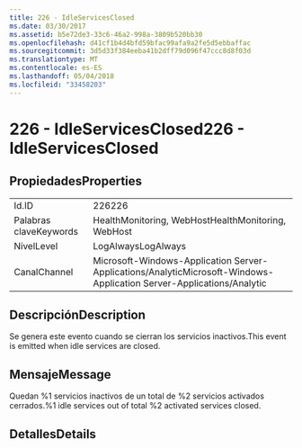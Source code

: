 ```yaml
---
title: 226 - IdleServicesClosed
ms.date: 03/30/2017
ms.assetid: b5e72de3-33c6-46a2-998a-3809b520bb30
ms.openlocfilehash: d41cf1b4d4bfd59bfac99afa9a2fe5d5ebbaffac
ms.sourcegitcommit: 3d5d33f384eeba41b2dff79d096f47ccc8d8f03d
ms.translationtype: MT
ms.contentlocale: es-ES
ms.lasthandoff: 05/04/2018
ms.locfileid: "33458203"
---
```

# <a name="226---idleservicesclosed"></a><span data-ttu-id="9d84d-102">226 - IdleServicesClosed</span><span class="sxs-lookup"><span data-stu-id="9d84d-102">226 - IdleServicesClosed</span></span>
## <a name="properties"></a><span data-ttu-id="9d84d-103">Propiedades</span><span class="sxs-lookup"><span data-stu-id="9d84d-103">Properties</span></span>  
  
|||  
|-|-|  
|<span data-ttu-id="9d84d-104">Id.</span><span class="sxs-lookup"><span data-stu-id="9d84d-104">ID</span></span>|<span data-ttu-id="9d84d-105">226</span><span class="sxs-lookup"><span data-stu-id="9d84d-105">226</span></span>|  
|<span data-ttu-id="9d84d-106">Palabras clave</span><span class="sxs-lookup"><span data-stu-id="9d84d-106">Keywords</span></span>|<span data-ttu-id="9d84d-107">HealthMonitoring, WebHost</span><span class="sxs-lookup"><span data-stu-id="9d84d-107">HealthMonitoring, WebHost</span></span>|  
|<span data-ttu-id="9d84d-108">Nivel</span><span class="sxs-lookup"><span data-stu-id="9d84d-108">Level</span></span>|<span data-ttu-id="9d84d-109">LogAlways</span><span class="sxs-lookup"><span data-stu-id="9d84d-109">LogAlways</span></span>|  
|<span data-ttu-id="9d84d-110">Canal</span><span class="sxs-lookup"><span data-stu-id="9d84d-110">Channel</span></span>|<span data-ttu-id="9d84d-111">Microsoft-Windows-Application Server-Applications/Analytic</span><span class="sxs-lookup"><span data-stu-id="9d84d-111">Microsoft-Windows-Application Server-Applications/Analytic</span></span>|  
  
## <a name="description"></a><span data-ttu-id="9d84d-112">Descripción</span><span class="sxs-lookup"><span data-stu-id="9d84d-112">Description</span></span>  
 <span data-ttu-id="9d84d-113">Se genera este evento cuando se cierran los servicios inactivos.</span><span class="sxs-lookup"><span data-stu-id="9d84d-113">This event is emitted when idle services are closed.</span></span>  
  
## <a name="message"></a><span data-ttu-id="9d84d-114">Mensaje</span><span class="sxs-lookup"><span data-stu-id="9d84d-114">Message</span></span>  
 <span data-ttu-id="9d84d-115">Quedan %1 servicios inactivos de un total de %2 servicios activados cerrados.</span><span class="sxs-lookup"><span data-stu-id="9d84d-115">%1 idle services out of total %2 activated services closed.</span></span>  
  
## <a name="details"></a><span data-ttu-id="9d84d-116">Detalles</span><span class="sxs-lookup"><span data-stu-id="9d84d-116">Details</span></span>

